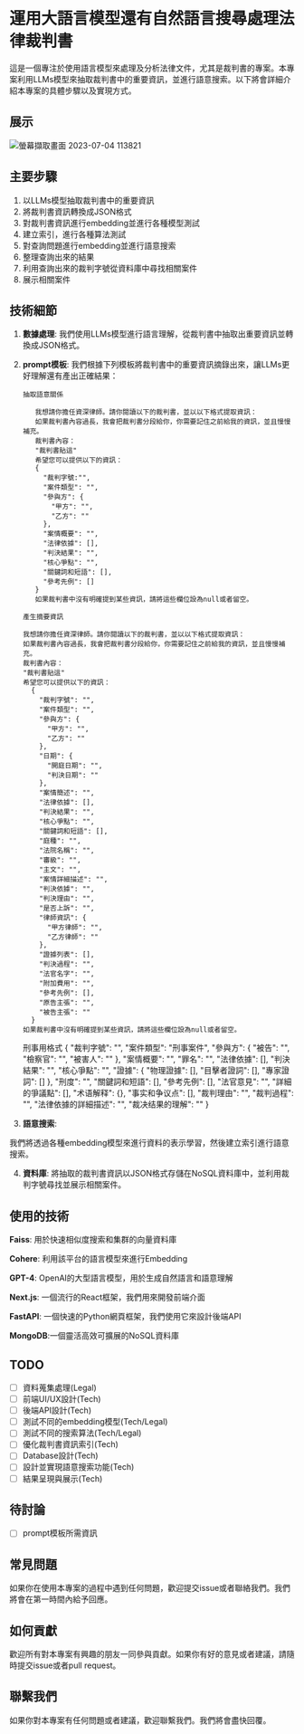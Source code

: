 # 運用大語言模型還有自然語言搜尋處理法律裁判書

這是一個專注於使用語言模型來處理及分析法律文件，尤其是裁判書的專案。本專案利用LLMs模型來抽取裁判書中的重要資訊，並進行語意搜索。以下將會詳細介紹本專案的具體步驟以及實現方式。

## 展示
![螢幕擷取畫面 2023-07-04 113821](https://github.com/yztracker/EzLaw/assets/39402524/4e822fe8-90c7-482a-bd7d-829516c93a56)

## 主要步驟

1. 以LLMs模型抽取裁判書中的重要資訊
2. 將裁判書資訊轉換成JSON格式
3. 對裁判書資訊進行embedding並進行各種模型測試
4. 建立索引，進行各種算法測試
5. 對查詢問題進行embedding並進行語意搜索
6. 整理查詢出來的結果
7. 利用查詢出來的裁判字號從資料庫中尋找相關案件
8. 展示相關案件
   

## 技術細節

1. **數據處理**: 我們使用LLMs模型進行語言理解，從裁判書中抽取出重要資訊並轉換成JSON格式。

2. **prompt模板**: 我們根據下列模板將裁判書中的重要資訊摘錄出來，讓LLMs更好理解還有產出正確結果：
   
 
     
   ```
   抽取語意關係

      我想請你擔任資深律師。請你閱讀以下的裁判書，並以以下格式提取資訊：
      如果裁判書內容過長，我會把裁判書分段給你，你需要記住之前給我的資訊，並且慢慢補充。
      裁判書內容：
      "裁判書貼這"
      希望您可以提供以下的資訊：
      {
        "裁判字號:"",
        "案件類型": "",
        "參與方": {
          "甲方": "",
          "乙方": ""
        },
        "案情概要": "",
        "法律依據": [],
        "判決結果": "",
        "核心爭點": "",
        "關鍵詞和短語": [],
        "參考先例": []
      }
      如果裁判書中沒有明確提到某些資訊，請將這些欄位設為null或者留空。

   ```
      ```
   產生摘要資訊

      我想請你擔任資深律師。請你閱讀以下的裁判書，並以以下格式提取資訊：
      如果裁判書內容過長，我會把裁判書分段給你，你需要記住之前給我的資訊，並且慢慢補充。
      裁判書內容：
      "裁判書貼這"
      希望您可以提供以下的資訊：
        {
          "裁判字號": "",
          "案件類型": "",
          "參與方": {
            "甲方": "",
            "乙方": ""
          },
          "日期": {
            "開庭日期": "",
            "判決日期": ""
          },
          "案情簡述": "",
          "法律依據": [],
          "判決結果": "",
          "核心爭點": "",
          "關鍵詞和短語": [],
          "庭種": "",
          "法院名稱": "",
          "審級": "",
          "主文": "",
          "案情詳細描述": "",
          "判決依據": "",
          "判決理由": "",
          "是否上訴": "",
          "律師資訊": {
            "甲方律師": "",
            "乙方律師": ""
          },
          "證據列表": [],
          "判決過程": "",
          "法官名字": "",
          "附加費用": "",
          "參考先例": [],
          "原告主張": "",
          "被告主張": ""
        }
      如果裁判書中沒有明確提到某些資訊，請將這些欄位設為null或者留空。

   ```
   刑事用格式
   {
  "裁判字號": "",
  "案件類型": "刑事案件",
  "參與方": {
    "被告": "",
    "檢察官": "",
    "被害人": ""
  },
  "案情概要": "",
  "罪名": "",
  "法律依據": [],
  "判決結果": "",
  "核心爭點": "",
  "證據": {
    "物理證據": [],
    "目擊者證詞": [],
    "專家證詞": []
  },
  "刑度": "",
  "關鍵詞和短語": [],
  "參考先例": [],
  "法官意見": "",
  "詳細的爭議點": [],
  "术语解释": {},
  "事实和争议点": [],
  "裁判理由": "",
  "裁判過程": "",
  "法律依據的詳細描述": "",
  "裁决结果的理解": ""
}

4. **語意搜索**:

 我們將透過各種embedding模型來進行資料的表示學習，然後建立索引進行語意搜索。

4. **資料庫**: 將抽取的裁判書資訊以JSON格式存儲在NoSQL資料庫中，並利用裁判字號尋找並展示相關案件。


## 使用的技術
  **Faiss**: 用於快速相似度搜索和集群的向量資料庫
  
  **Cohere**: 利用該平台的語言模型來進行Embedding
  
  **GPT-4**: OpenAI的大型語言模型，用於生成自然語言和語意理解
  
  **Next.js**: 一個流行的React框架，我們用來開發前端介面
  
  **FastAPI**: 一個快速的Python網頁框架，我們使用它來設計後端API
  
  **MongoDB**:一個靈活高效可擴展的NoSQL資料庫

## TODO
- [ ] 資料蒐集處理(Legal)
- [ ] 前端UI/UX設計(Tech)
- [ ] 後端API設計(Tech)
- [ ] 測試不同的embedding模型(Tech/Legal)
- [ ] 測試不同的搜索算法(Tech/Legal)
- [ ] 優化裁判書資訊索引(Tech)
- [ ] Database設計(Tech)
- [ ] 設計並實現語意搜索功能(Tech)
- [ ] 結果呈現與展示(Tech)
      
## 待討論
- [ ] prompt模板所需資訊
      
## 常見問題

如果你在使用本專案的過程中遇到任何問題，歡迎提交issue或者聯絡我們。我們將會在第一時間內給予回應。

## 如何貢獻

歡迎所有對本專案有興趣的朋友一同參與貢獻。如果你有好的意見或者建議，請隨時提交issue或者pull request。

## 聯繫我們

如果你對本專案有任何問題或者建議，歡迎聯繫我們。我們將會盡快回覆。
